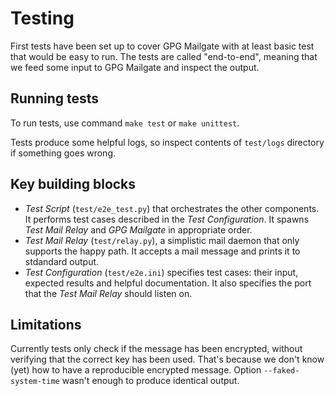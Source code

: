 # Testing

First tests have been set up to cover GPG Mailgate with at least basic test
that would be easy to run.  The tests are called "end-to-end", meaning that we
feed some input to GPG Mailgate and inspect the output.

## Running tests

To run tests, use command `make test` or `make unittest`.

Tests produce some helpful logs, so inspect contents of `test/logs` directory
if something goes wrong.

## Key building blocks

- *Test Script* (`test/e2e_test.py`) that orchestrates the other components.
  It performs test cases described in the *Test Configuration*.  It spawns
  *Test Mail Relay* and *GPG Mailgate* in appropriate order.
- *Test Mail Relay* (`test/relay.py`), a simplistic mail daemon that only
  supports the happy path.  It accepts a mail message and prints it to
  stdandard output.
- *Test Configuration* (`test/e2e.ini`) specifies test cases: their input,
  expected results and helpful documentation.  It also specifies the port that
  the *Test Mail Relay* should listen on.

## Limitations

Currently tests only check if the message has been encrypted, without
verifying that the correct key has been used.  That's because we don't know
(yet) how to have a reproducible encrypted message.  Option
`--faked-system-time` wasn't enough to produce identical output.
